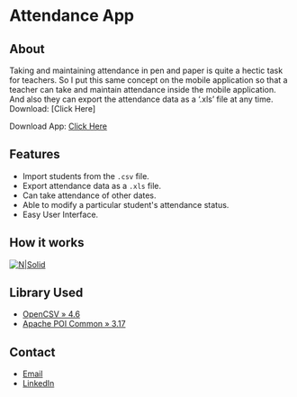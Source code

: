 # Attendance App

## About
Taking and maintaining attendance in pen and paper is quite a hectic task for teachers. So I put this same concept on the mobile application so that a teacher can take and maintain attendance inside the mobile application. And also they can export the attendance data as a ‘.xls’ file at any time.
Download: [Click Here]

Download App: [Click Here](https://github.com/monishbairagi/AndroidTestApps/blob/master/APKs/attendance-app.apk)

## Features
- Import students from the `.csv` file.
- Export attendance data as a `.xls` file.
- Can take attendance of other dates.
- Able to modify a particular student's attendance status.
- Easy User Interface.

## How it works
[![N|Solid](https://cldup.com/dTxpPi9lDf.thumb.png)](https://nodesource.com/products/nsolid)

## Library Used
- [OpenCSV » 4.6](https://mvnrepository.com/artifact/com.opencsv/opencsv/4.6)
- [Apache POI Common » 3.17](https://mvnrepository.com/artifact/org.apache.poi/poi/3.17)

## Contact
- [Email](mailto:monishbairagi1999@gmail.com)
- [LinkedIn](https://in.linkedin.com/in/monishkumarbairagi)
